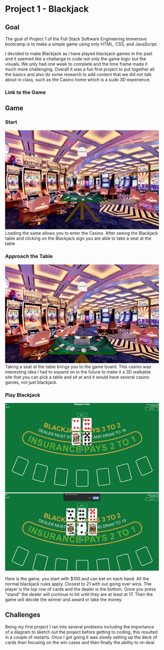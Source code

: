 # Project 1 - Blackjack

## Goal

The goal of Project 1 of the Full Stack Software Engineering Immersive bootcamp is to make a simple game using only HTML, CSS, and JavaScript.

I decided to make Blackjack as I have played blackjack games in the past and it seemed like a challange to code not only the game logic but the visuals. We only had one week to complete and the time frame made it much more challenging. Overall it was a fun first project to put together all the basics and also do some research to add content that we did not talk about in class, such as the Casino home which is a sudo 3D experience.

### <a hfre="https://amcculley222.github.io/Blackjack-Project1/">Link to the Game</a>

## Game

### Start

<img src="./image/Intro.png">
Loading the same allows you to enter the Casino. 
After seeing the Blackjack table and clicking on the Blackjack sign you are able to take a seat at the table

### Approach the Table

<img src="./image/Approach.png">
Taking a seat at the table brings you to the game board. 
This casino was interesting idea I had to expand on in the future to make it a 3D walkable site that you can pick a table and sit at and it would have several casino games, not just blackjack.

### Play Blackjack

<img src="./image/Play.png">
<img src="./image/bust.png">

Here is the game, you start with $100 and can bet on each hand. All the normal blackjack rules apply. Closest to 21 with out going over wins. The player is the top row of cards and the dealer is the bottom.
Once you press "stand" the dealer will continue to hit until they are at least at 17.
Then the game will decide the winner and award or take the money.

## Challenges

Being my first project I ran into several problems including the importance of a diagram to sketch out the project before getting to coding, this resulted in a couple of restarts. Once I got going it was slowly setting up the deck of cards then focusing on the win cases and then finally the ability to re-deal.
